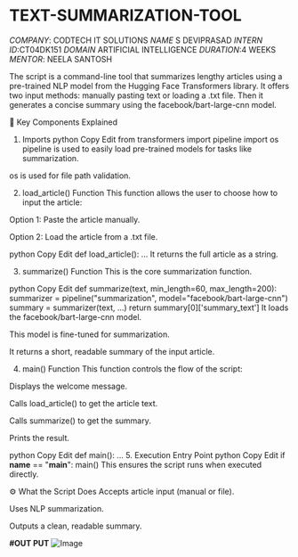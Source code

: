 # TEXT-SUMMARIZATION-TOOL
*COMPANY*: CODTECH IT SOLUTIONS
*NAME* S DEVIPRASAD
*INTERN ID*:CT04DK151
*DOMAIN* ARTIFICIAL INTELLIGENCE
*DURATION*:4 WEEKS
*MENTOR*: NEELA SANTOSH


The script is a command-line tool that summarizes lengthy articles using a pre-trained NLP model from the Hugging Face Transformers library. It offers two input methods: manually pasting text or loading a .txt file. Then it generates a concise summary using the facebook/bart-large-cnn model.

🧠 Key Components Explained
1. Imports
python
Copy
Edit
from transformers import pipeline
import os
pipeline is used to easily load pre-trained models for tasks like summarization.

os is used for file path validation.

2. load_article() Function
This function allows the user to choose how to input the article:

Option 1: Paste the article manually.

Option 2: Load the article from a .txt file.

python
Copy
Edit
def load_article():
    ...
It returns the full article as a string.

3. summarize() Function
This is the core summarization function.

python
Copy
Edit
def summarize(text, min_length=60, max_length=200):
    summarizer = pipeline("summarization", model="facebook/bart-large-cnn")
    summary = summarizer(text, ...)
    return summary[0]['summary_text']
It loads the facebook/bart-large-cnn model.

This model is fine-tuned for summarization.

It returns a short, readable summary of the input article.

4. main() Function
This function controls the flow of the script:

Displays the welcome message.

Calls load_article() to get the article text.

Calls summarize() to get the summary.

Prints the result.

python
Copy
Edit
def main():
    ...
5. Execution Entry Point
python
Copy
Edit
if __name__ == "__main__":
    main()
This ensures the script runs when executed directly.

⚙️ What the Script Does
Accepts article input (manual or file).

Uses NLP summarization.

Outputs a clean, readable summary.

**#OUT PUT**
![Image](https://github.com/user-attachments/assets/8fdffd72-050f-4ad3-87bf-d04f7072ecb7)
